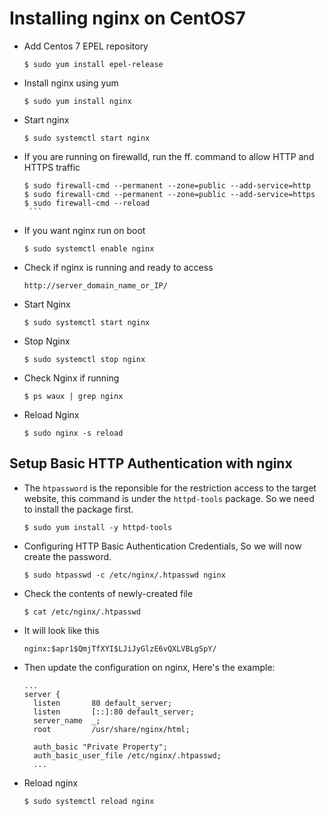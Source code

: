 # Installing nginx on CentOS7

* Add Centos 7 EPEL repository

	`$ sudo yum install epel-release`

* Install nginx using yum

	`$ sudo yum install nginx`

* Start nginx

	`$ sudo systemctl start nginx`

* If you are running on firewalld, run the ff. command to allow HTTP and HTTPS traffic
     ```
    $ sudo firewall-cmd --permanent --zone=public --add-service=http
	$ sudo firewall-cmd --permanent --zone=public --add-service=https
	$ sudo firewall-cmd --reload
	  ```

* If you want nginx run on boot

	`$ sudo systemctl enable nginx`

* Check if nginx is running and ready to access

	`http://server_domain_name_or_IP/`

* Start Nginx

	`$ sudo systemctl start nginx`

* Stop Nginx

	`$ sudo systemctl stop nginx`

* Check Nginx if running

	`$ ps waux | grep nginx`

* Reload Nginx

	`$ sudo nginx -s reload`


## Setup Basic HTTP Authentication with nginx

* The `htpassword` is the reponsible for the restriction access to the target website, this command is under the `httpd-tools` package. So we need to install the package first.

   `$ sudo yum install -y httpd-tools`

* Configuring HTTP Basic Authentication Credentials, So we will now create the password.

   `$ sudo htpasswd -c /etc/nginx/.htpasswd nginx`
   
* Check the contents of newly-created file
  
   `$ cat /etc/nginx/.htpasswd`
   
* It will look like this

   `nginx:$apr1$QmjTfXYI$LJiJyGlzE6vQXLVBLgSpY/`

* Then update the configuration on nginx, Here's the example:
  ```
  ...
  server {
    listen       80 default_server;
    listen       [::]:80 default_server;
    server_name  _;
    root         /usr/share/nginx/html;

    auth_basic "Private Property";
    auth_basic_user_file /etc/nginx/.htpasswd;
    ...
   ```

* Reload nginx

  `$ sudo systemctl reload nginx`
